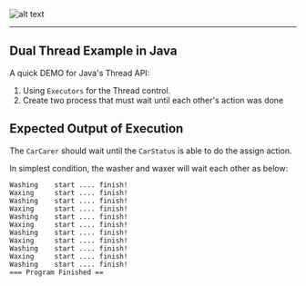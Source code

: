 ![alt text](https://travis-ci.org/raviwu/dualThreadDemo.svg?branch=master)

---

## Dual Thread Example in Java

A quick DEMO for Java's Thread API:

1. Using `Executors` for the Thread control.
2. Create two process that must wait until each other's action was done

## Expected Output of Execution

The `CarCarer` should wait until the `CarStatus` is able to do the assign action.

In simplest condition, the washer and waxer will wait each other as below:

```shell
Washing    start .... finish!
Waxing     start .... finish!
Washing    start .... finish!
Waxing     start .... finish!
Washing    start .... finish!
Waxing     start .... finish!
Washing    start .... finish!
Waxing     start .... finish!
Washing    start .... finish!
Waxing     start .... finish!
Washing    start .... finish!
=== Program Finished ==
```
